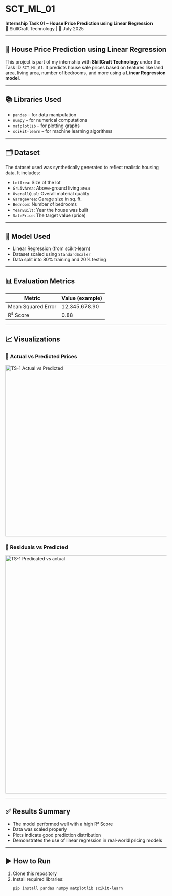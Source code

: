 # SCT_ML_01  
**Internship Task 01 – House Price Prediction using Linear Regression**  
💼 SkillCraft Technology | 📅 July 2025

---

## 🏡 House Price Prediction using Linear Regression

This project is part of my internship with **SkillCraft Technology** under the Task ID `SCT_ML_01`. It predicts house sale prices based on features like land area, living area, number of bedrooms, and more using a **Linear Regression model**.

---

## 📚 Libraries Used

- `pandas` – for data manipulation  
- `numpy` – for numerical computations  
- `matplotlib` – for plotting graphs  
- `scikit-learn` – for machine learning algorithms  

---

## 🗂 Dataset

The dataset used was synthetically generated to reflect realistic housing data. It includes:

- `LotArea`: Size of the lot  
- `GrLivArea`: Above-ground living area  
- `OverallQual`: Overall material quality  
- `GarageArea`: Garage size in sq. ft.  
- `Bedroom`: Number of bedrooms  
- `YearBuilt`: Year the house was built  
- `SalePrice`: The target value (price)  

---

## 🧠 Model Used

- Linear Regression (from scikit-learn)  
- Dataset scaled using `StandardScaler`  
- Data split into 80% training and 20% testing  

---

## 📊 Evaluation Metrics

| Metric              | Value (example) |
|---------------------|-----------------|
| Mean Squared Error  | 12,345,678.90   |
| R² Score            | 0.88            |

---

## 📈 Visualizations

### 📌 Actual vs Predicted Prices  
<img width="794" height="536" alt="TS-1 Actual vs Predicted" src="https://github.com/user-attachments/assets/ce9776af-8fb3-4ad9-95f4-9bcd04e41de9" />

### 📌 Residuals vs Predicted  
<img width="1156" height="743" alt="TS-1 Predicated vs actual" src="https://github.com/user-attachments/assets/eb21d2b5-c584-4366-941c-ebd9c0cb5679" />


---

## ✅ Results Summary

- The model performed well with a high R² Score  
- Data was scaled properly  
- Plots indicate good prediction distribution  
- Demonstrates the use of linear regression in real-world pricing models  

---

## ▶️ How to Run

1. Clone this repository  
2. Install required libraries:  
   ```bash
   pip install pandas numpy matplotlib scikit-learn

